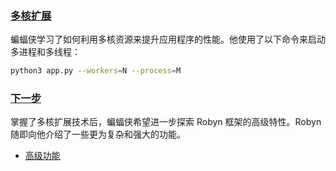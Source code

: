 ### [多核扩展](https://robyn.tech/documentation/api_reference/scaling#scaling-the-application)

蝙蝠侠学习了如何利用多核资源来提升应用程序的性能。他使用了以下命令来启动多进程和多线程：

```bash
python3 app.py --workers=N --process=M
```

### [下一步](https://robyn.tech/documentation/api_reference/scaling#whats-next)

掌握了多核扩展技术后，蝙蝠侠希望进一步探索 Robyn 框架的高级特性。Robyn 随即向他介绍了一些更为复杂和强大的功能。

- [高级功能](https://robyn.tech/documentation/api_reference/advanced_features档)
